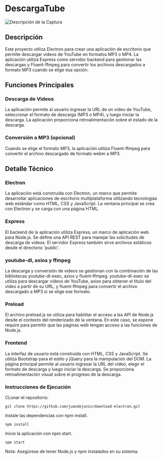 # DescargaTube
![Descripción de la Captura](ruta/relativa/a/la/captura.png)

## Descripción

Este proyecto utiliza Electron para crear una aplicación de escritorio que permite descargar videos de YouTube en formatos MP3 o MP4. La aplicación utiliza Express como servidor backend para gestionar las descargas y Fluent-ffmpeg para convertir los archivos descargados a formato MP3 cuando se elige esa opción.

## Funciones Principales

### Descarga de Videos

La aplicación permite al usuario ingresar la URL de un video de YouTube, seleccionar el formato de descarga (MP3 o MP4), y luego iniciar la descarga. La aplicación proporciona retroalimentación sobre el estado de la descarga.

### Conversión a MP3 (opcional)

Cuando se elige el formato MP3, la aplicación utiliza Fluent-ffmpeg para convertir el archivo descargado de formato webm a MP3.

## Detalle Técnico

### Electron
La aplicación está construida con Electron, un marco que permite desarrollar aplicaciones de escritorio multiplataforma utilizando tecnologías web estándar como HTML, CSS y JavaScript. La ventana principal se crea con Electron y se carga con una página HTML.

### Express
El backend de la aplicación utiliza Express, un marco de aplicación web para Node.js. Se define una API REST para manejar las solicitudes de descarga de videos. El servidor Express también sirve archivos estáticos desde el directorio 'public'.

### youtube-dl, axios y ffmpeg
La descarga y conversión de videos se gestionan con la combinación de las bibliotecas youtube-dl-exec, axios y fluent-ffmpeg. youtube-dl-exec se utiliza para descargar videos de YouTube, axios para obtener el título del video a partir de su URL, y fluent-ffmpeg para convertir el archivo descargado a MP3 si se elige ese formato.

### Preload
El archivo preload.js se utiliza para habilitar el acceso a las API de Node.js desde el contexto del renderizado de la ventana. En este caso, se expone require para permitir que las páginas web tengan acceso a las funciones de Node.js.

### Frontend
La interfaz de usuario está construida con HTML, CSS y JavaScript. Se utiliza Bootstrap para el estilo y jQuery para la manipulación del DOM. La página principal permite al usuario ingresar la URL del video, elegir el formato de descarga y luego iniciar la descarga. Se proporciona retroalimentación visual sobre el progreso de la descarga.

### Instrucciones de Ejecución
CLonar el repositorio:
```
git clone https://github.com/juandejunin/download-electron.git
```
Instale las dependencias con npm install.
```
npm install
```
Inicie la aplicación con npm start.
```
npm start
```
Nota: Asegúrese de tener Node.js y npm instalados en su sistema.